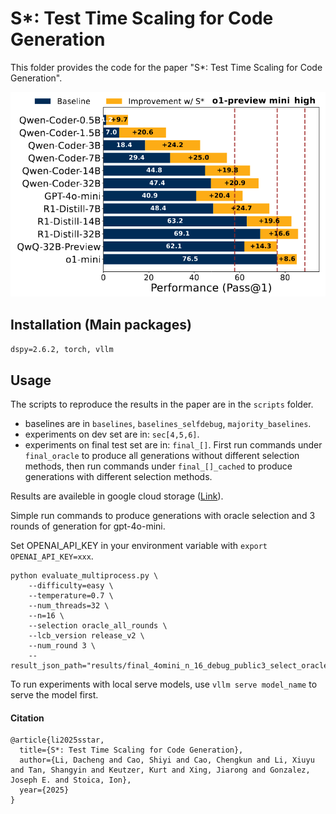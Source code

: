 # S*: Test Time Scaling for Code Generation ####
This folder provides the code for the paper "S*: Test Time Scaling for Code Generation".

![Overview of S* approach](assets/figure1.png)

## Installation (Main packages)
```dspy=2.6.2, torch, vllm```

## Usage
The scripts to reproduce the results in the paper are in the `scripts` folder.
- baselines are in `baselines`, `baselines_selfdebug`, `majority_baselines`.
- experiments on dev set are in: `sec[4,5,6]`.
- experiments on final test set are in: `final_[]`. First run commands under `final_oracle` to produce all generations without different selection methods, then run commands under `final_[]_cached` to produce generations with different selection methods.

Results are availeble in google cloud storage ([Link](https://drive.google.com/drive/u/1/folders/1kmCoJ7Mkvj-umpkfsA5960hYpNrgH4X4)).

Simple run commands to produce generations with oracle selection and 3 rounds of generation for gpt-4o-mini.

Set OPENAI_API_KEY in your environment variable with `export OPENAI_API_KEY=xxx`.

```
python evaluate_multiprocess.py \
    --difficulty=easy \
    --temperature=0.7 \
    --num_threads=32 \
    --n=16 \
    --selection oracle_all_rounds \
    --lcb_version release_v2 \
    --num_round 3 \
    --result_json_path="results/final_4omini_n_16_debug_public3_select_oracle_easy.json"
```

To run experiments with local serve models, use ```vllm serve model_name``` to serve the model first.



#### Citation
```
@article{li2025sstar,
  title={S*: Test Time Scaling for Code Generation},
  author={Li, Dacheng and Cao, Shiyi and Cao, Chengkun and Li, Xiuyu and Tan, Shangyin and Keutzer, Kurt and Xing, Jiarong and Gonzalez, Joseph E. and Stoica, Ion},
  year={2025}
}
```


